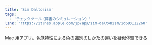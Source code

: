 ```yaml
---
title: 'Sim Daltonism'
tags:
  - 'チェックツール（障害のシミュレーション）'
link: 'https://itunes.apple.com/jp/app/sim-daltonism/id693112260'
---
```


Mac 用アプリ。色覚特性による色の識別のしかたの違いを疑似体験できる